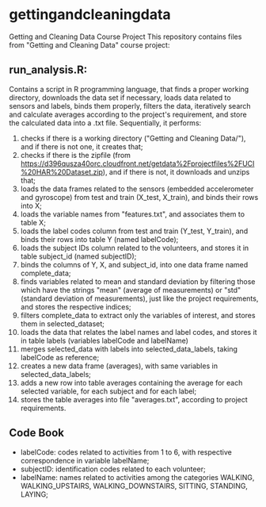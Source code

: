 # gettingandcleaningdata
Getting and Cleaning Data Course Project
This repository contains files from "Getting and Cleaning Data" course project:
## run_analysis.R:
Contains a script in R programming language, that finds a proper working directory, downloads the data set if necessary, loads data related to sensors and labels, binds them properly, filters the data, iteratively search and calculate averages according to the project's requirement, and store the calculated data into a .txt file. Sequentially, it performs:
1. checks if there is a working directory ("Getting and Cleaning Data/"), and if there is not one, it creates that;
2. checks if there is the zipfile (from https://d396qusza40orc.cloudfront.net/getdata%2Fprojectfiles%2FUCI%20HAR%20Dataset.zip), and if there is not, it downloads and unzips that;
3. loads the data frames related to the sensors (embedded accelerometer and gyroscope) from test and train (X_test, X_train), and binds their rows into X;
4. loads the variable names from "features.txt", and associates them to table X;
5. loads the label codes column from test and train (Y_test, Y_train), and binds their rows into table Y (named labelCode);
6. loads the subject IDs column related to the volunteers, and stores it in table subject_id (named subjectID);
7. binds the columns of Y, X, and subject_id, into one data frame named complete_data;
8. finds variables related to mean and standard deviation by filtering those which have the strings "mean" (average of measurements) or "std" (standard deviation of measurements), just like the project requirements, and stores the respective indices;
9. filters complete_data to extract only the variables of interest, and stores them in selected_dataset;
10. loads the data that relates the label names and label codes, and stores it in table labels (variables labelCode and labelName)
11. merges selected_data with labels into selected_data_labels, taking labelCode as reference;
12. creates a new data frame (averages), with same variables in selected_data_labels;
13. adds a new row into table averages containing the average for each selected variable, for each subject and for each label;
14. stores the table averages into file "averages.txt", according to project requirements.

## Code Book

- labelCode: codes related to activities from 1 to 6, with respective correspondence in variable labelName;
- subjectID: identification codes related to each volunteer;
- labelName: names related to activities among the categories WALKING, WALKING_UPSTAIRS, WALKING_DOWNSTAIRS, SITTING, STANDING, LAYING;
